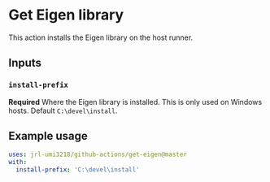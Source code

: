 # Get Eigen library

This action installs the Eigen library on the host runner.

## Inputs

### `install-prefix`

**Required** Where the Eigen library is installed. This is only used on Windows hosts. Default `C:\devel\install`.

## Example usage

```yaml
uses: jrl-umi3218/github-actions/get-eigen@master
with:
  install-prefix: 'C:\devel\install'
```
